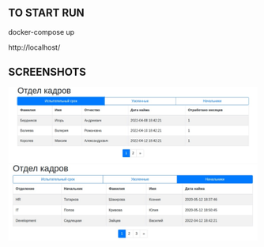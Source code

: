 ## TO START RUN

docker-compose up

http://localhost/

## SCREENSHOTS
![](/screenshots/photo_2022-05-30_15-55-58.jpg?raw=true)
![](/screenshots/photo_2022-05-30_15-59-05.jpg?raw=true)
